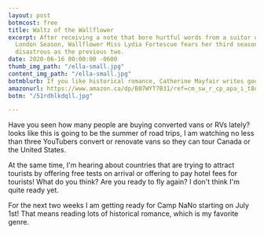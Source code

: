 ```yaml
---
layout: post
botmcost: free
title: Waltz of the Wallflower
excerpt: After receiving a note that bore hurtful words from a suitor during the previous
  London Season, Wallflower Miss Lydia Fortescue fears her third season will be as
  disastrous as the previous two.
date: 2020-06-16 00:00:00 -0600
thumb_img_path: "/ella-small.jpg"
content_img_path: "/ella-small.jpg"
botmblurb: If you like historical romance, Catherine Mayfair writes good, clean, stories.
amazonurl: https://www.amazon.ca/dp/B07WYT7B31/ref=cm_sw_r_cp_apa_i_t8o6EbJXXQ5Y9
botm: "/51rdhlkdqll.jpg"

---
```

Have you seen how many people are buying converted vans or RVs lately? looks like this is going to be the summer of road trips, I am watching no less than three YouTubers convert or renovate vans so they can tour Canada or the United States. 

At the same time, I'm hearing about countries that are trying to attract tourists by offering free tests on arrival or offering to pay hotel fees for tourists! What do you think? Are you ready to fly again? I don't think I'm quite ready yet. 

For the next two weeks I am getting ready for Camp NaNo starting on July 1st! That means reading lots of historical romance, which is my favorite genre. 